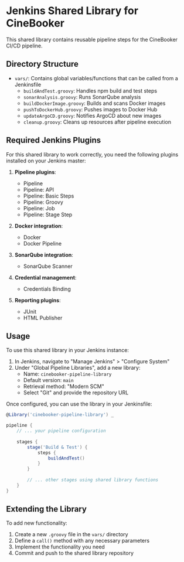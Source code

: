 
# Jenkins Shared Library for CineBooker

This shared library contains reusable pipeline steps for the CineBooker CI/CD pipeline.

## Directory Structure

- `vars/`: Contains global variables/functions that can be called from a Jenkinsfile
  - `buildAndTest.groovy`: Handles npm build and test steps
  - `sonarAnalysis.groovy`: Runs SonarQube analysis
  - `buildDockerImage.groovy`: Builds and scans Docker images
  - `pushToDockerHub.groovy`: Pushes images to Docker Hub
  - `updateArgoCD.groovy`: Notifies ArgoCD about new images
  - `cleanup.groovy`: Cleans up resources after pipeline execution

## Required Jenkins Plugins

For this shared library to work correctly, you need the following plugins installed on your Jenkins master:

1. **Pipeline plugins**:
   - Pipeline
   - Pipeline: API
   - Pipeline: Basic Steps
   - Pipeline: Groovy
   - Pipeline: Job
   - Pipeline: Stage Step

2. **Docker integration**:
   - Docker
   - Docker Pipeline

3. **SonarQube integration**:
   - SonarQube Scanner

4. **Credential management**:
   - Credentials Binding

5. **Reporting plugins**:
   - JUnit
   - HTML Publisher

## Usage

To use this shared library in your Jenkins instance:

1. In Jenkins, navigate to "Manage Jenkins" > "Configure System"
2. Under "Global Pipeline Libraries", add a new library:
   - Name: `cinebooker-pipeline-library`
   - Default version: `main`
   - Retrieval method: "Modern SCM"
   - Select "Git" and provide the repository URL

Once configured, you can use the library in your Jenkinsfile:

```groovy
@Library('cinebooker-pipeline-library') _

pipeline {
    // ... your pipeline configuration
    
    stages {
        stage('Build & Test') {
            steps {
                buildAndTest()
            }
        }
        
        // ... other stages using shared library functions
    }
}
```

## Extending the Library

To add new functionality:

1. Create a new `.groovy` file in the `vars/` directory
2. Define a `call()` method with any necessary parameters
3. Implement the functionality you need
4. Commit and push to the shared library repository

